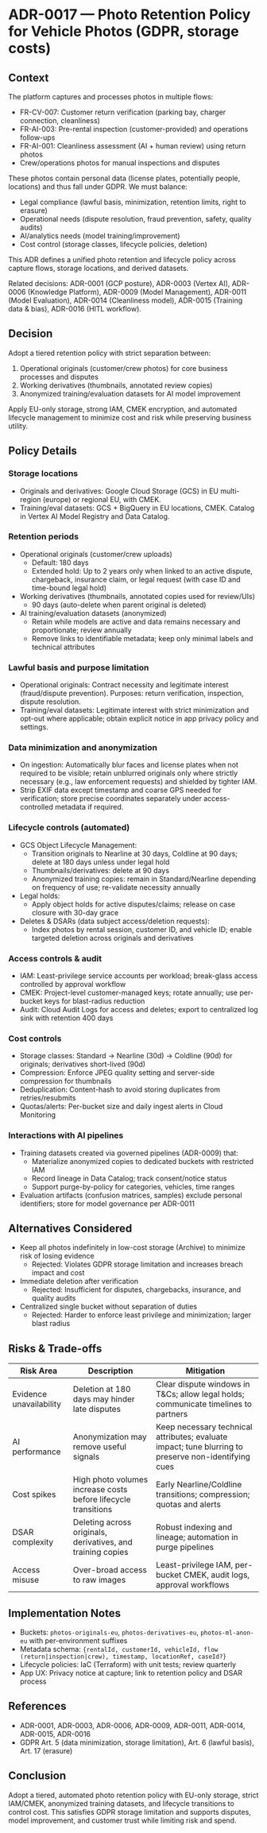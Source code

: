 # ADR-0017 — Photo Retention Policy for Vehicle Photos (GDPR, storage costs)

## Context

The platform captures and processes photos in multiple flows:
- FR-CV-007: Customer return verification (parking bay, charger connection, cleanliness)
- FR-AI-003: Pre-rental inspection (customer-provided) and operations follow-ups
- FR-AI-001: Cleanliness assessment (AI + human review) using return photos
- Crew/operations photos for manual inspections and disputes

These photos contain personal data (license plates, potentially people, locations) and thus fall under GDPR. We must balance:
- Legal compliance (lawful basis, minimization, retention limits, right to erasure)
- Operational needs (dispute resolution, fraud prevention, safety, quality audits)
- AI/analytics needs (model training/improvement)
- Cost control (storage classes, lifecycle policies, deletion)

This ADR defines a unified photo retention and lifecycle policy across capture flows, storage locations, and derived datasets.

Related decisions: ADR-0001 (GCP posture), ADR-0003 (Vertex AI), ADR-0006 (Knowledge Platform), ADR-0009 (Model Management), ADR-0011 (Model Evaluation), ADR-0014 (Cleanliness model), ADR-0015 (Training data & bias), ADR-0016 (HITL workflow).

## Decision

Adopt a tiered retention policy with strict separation between:
1) Operational originals (customer/crew photos) for core business processes and disputes
2) Working derivatives (thumbnails, annotated review copies)
3) Anonymized training/evaluation datasets for AI model improvement

Apply EU-only storage, strong IAM, CMEK encryption, and automated lifecycle management to minimize cost and risk while preserving business utility.

## Policy Details

### Storage locations
- Originals and derivatives: Google Cloud Storage (GCS) in EU multi-region (europe) or regional EU, with CMEK.
- Training/eval datasets: GCS + BigQuery in EU locations, CMEK. Catalog in Vertex AI Model Registry and Data Catalog.

### Retention periods
- Operational originals (customer/crew uploads)
  - Default: 180 days
  - Extended hold: Up to 2 years only when linked to an active dispute, chargeback, insurance claim, or legal request (with case ID and time-bound legal hold)
- Working derivatives (thumbnails, annotated copies used for review/UIs)
  - 90 days (auto-delete when parent original is deleted)
- AI training/evaluation datasets (anonymized)
  - Retain while models are active and data remains necessary and proportionate; review annually
  - Remove links to identifiable metadata; keep only minimal labels and technical attributes

### Lawful basis and purpose limitation
- Operational originals: Contract necessity and legitimate interest (fraud/dispute prevention). Purposes: return verification, inspection, dispute resolution.
- Training/eval datasets: Legitimate interest with strict minimization and opt-out where applicable; obtain explicit notice in app privacy policy and settings.

### Data minimization and anonymization
- On ingestion: Automatically blur faces and license plates when not required to be visible; retain unblurred originals only where strictly necessary (e.g., law enforcement requests) and shielded by tighter IAM.
- Strip EXIF data except timestamp and coarse GPS needed for verification; store precise coordinates separately under access-controlled metadata if required.

### Lifecycle controls (automated)
- GCS Object Lifecycle Management:
  - Transition originals to Nearline at 30 days, Coldline at 90 days; delete at 180 days unless under legal hold
  - Thumbnails/derivatives: delete at 90 days
  - Anonymized training copies: remain in Standard/Nearline depending on frequency of use; re-validate necessity annually
- Legal holds:
  - Apply object holds for active disputes/claims; release on case closure with 30-day grace
- Deletes & DSARs (data subject access/deletion requests):
  - Index photos by rental session, customer ID, and vehicle ID; enable targeted deletion across originals and derivatives

### Access controls & audit
- IAM: Least-privilege service accounts per workload; break-glass access controlled by approval workflow
- CMEK: Project-level customer-managed keys; rotate annually; use per-bucket keys for blast-radius reduction
- Audit: Cloud Audit Logs for access and deletes; export to centralized log sink with retention 400 days

### Cost controls
- Storage classes: Standard → Nearline (30d) → Coldline (90d) for originals; derivatives short-lived (90d)
- Compression: Enforce JPEG quality setting and server-side compression for thumbnails
- Deduplication: Content-hash to avoid storing duplicates from retries/resubmits
- Quotas/alerts: Per-bucket size and daily ingest alerts in Cloud Monitoring

### Interactions with AI pipelines
- Training datasets created via governed pipelines (ADR-0009) that:
  - Materialize anonymized copies to dedicated buckets with restricted IAM
  - Record lineage in Data Catalog; track consent/notice status
  - Support purge-by-policy for categories, vehicles, time ranges
- Evaluation artifacts (confusion matrices, samples) exclude personal identifiers; store for model governance per ADR-0011

## Alternatives Considered
- Keep all photos indefinitely in low-cost storage (Archive) to minimize risk of losing evidence
  - Rejected: Violates GDPR storage limitation and increases breach impact and cost
- Immediate deletion after verification
  - Rejected: Insufficient for disputes, chargebacks, insurance, and quality audits
- Centralized single bucket without separation of duties
  - Rejected: Harder to enforce least privilege and minimization; larger blast radius

## Risks & Trade-offs
| Risk Area | Description | Mitigation |
|--|--|--|
| Evidence unavailability | Deletion at 180 days may hinder late disputes | Clear dispute windows in T&Cs; allow legal holds; communicate timelines to partners |
| AI performance | Anonymization may remove useful signals | Keep necessary technical attributes; evaluate impact; tune blurring to preserve non-identifying cues |
| Cost spikes | High photo volumes increase costs before lifecycle transitions | Early Nearline/Coldline transitions; compression; quotas and alerts |
| DSAR complexity | Deleting across originals, derivatives, and training copies | Robust indexing and lineage; automation in purge pipelines |
| Access misuse | Over-broad access to raw images | Least-privilege IAM, per-bucket CMEK, audit logs, approval workflows |

## Implementation Notes
- Buckets: `photos-originals-eu`, `photos-derivatives-eu`, `photos-ml-anon-eu` with per-environment suffixes
- Metadata schema: `{rentalId, customerId, vehicleId, flow (return|inspection|crew), timestamp, locationRef, caseId?}`
- Lifecycle policies: IaC (Terraform) with unit tests; review quarterly
- App UX: Privacy notice at capture; link to retention policy and DSAR process

## References
- ADR-0001, ADR-0003, ADR-0006, ADR-0009, ADR-0011, ADR-0014, ADR-0015, ADR-0016
- GDPR Art. 5 (data minimization, storage limitation), Art. 6 (lawful basis), Art. 17 (erasure)

## Conclusion
Adopt a tiered, automated photo retention policy with EU-only storage, strict IAM/CMEK, anonymized training datasets, and lifecycle transitions to control cost. This satisfies GDPR storage limitation and supports disputes, model improvement, and customer trust while limiting risk and spend.
